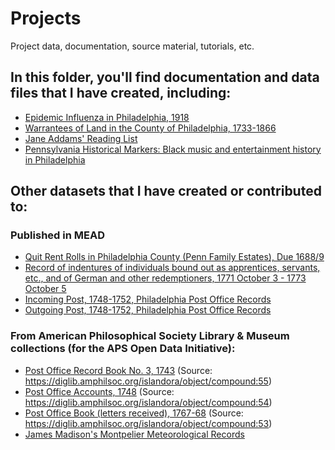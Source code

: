 # Projects
Project data, documentation, source material, tutorials, etc.

## In this folder, you'll find documentation and data files that I have created, including:
- [Epidemic Influenza in Philadelphia, 1918](https://github.com/cynthiaheider/projects/tree/master/influenza1918)
- [Warrantees of Land in the County of Philadelphia, 1733-1866](https://github.com/cynthiaheider/projects/tree/master/philadelphiawarrantees)
- [Jane Addams' Reading List](https://github.com/cynthiaheider/projects/tree/master/janeaddamsreadinglist)
- [Pennsylvania Historical Markers: Black music and entertainment history in Philadelphia](https://github.com/cynthiaheider/projects/tree/master/PAhistoricmarkers)
 
 ## Other datasets that I have created or contributed to:
 ### Published in MEAD
 - [Quit Rent Rolls in Philadelphia County (Penn Family Estates), Due 1688/9](https://repository.upenn.edu/mead/43/)
 - [Record of indentures of individuals bound out as apprentices, servants, etc., and of German and other redemptioners, 1771 October 3 - 1773 October 5](https://repository.upenn.edu/mead/33/)
 - [Incoming Post, 1748-1752, Philadelphia Post Office Records](http://repository.upenn.edu/mead/29)
 - [Outgoing Post, 1748-1752, Philadelphia Post Office Records](https://repository.upenn.edu/mead/30/)

### From American Philosophical Society Library & Museum collections (for the APS Open Data Initiative):
- [Post Office Record Book No. 3, 1743](https://github.com/AmericanPhilosophicalSociety/Historic-Postal-Data/tree/master/Post%20Office%20Record%20Book%20No.%203%2C%201743) (Source: https://diglib.amphilsoc.org/islandora/object/compound:55)
- [Post Office Accounts, 1748](https://github.com/AmericanPhilosophicalSociety/Historic-Postal-Data/tree/master/Post%20Office%20Accounts%2C%201748)  (Source: https://diglib.amphilsoc.org/islandora/object/compound:54)
- [Post Office Book (letters received), 1767-68](https://github.com/AmericanPhilosophicalSociety/Historic-Postal-Data/tree/master/Post%20Office%20Book%2C%201767-68) (Source: https://diglib.amphilsoc.org/islandora/object/compound:53)
- [James Madison's Montpelier Meteorological Records](https://github.com/AmericanPhilosophicalSociety/Historic-Weather-Data/tree/main/James%20Madison's%20Montpelier%20Meteorological%20Records)
